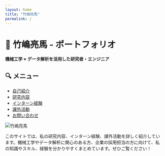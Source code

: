 ```yaml
---
layout: home
title: "竹嶋亮馬"
permalink: /
---
```


# 🚀 竹嶋亮馬 - ポートフォリオ
**機械工学 × データ解析を活用した研究者・エンジニア**

## 🔍 メニュー
- [自己紹介](about.md)
- [研究内容](research.md)
- [インターン経験](internship.md)
- [課外活動](activities.md)
- [お問い合わせ](contact.md)

![竹嶋亮馬](images/profile.jpg)

このサイトでは、私の研究内容、インターン経験、課外活動を詳しく紹介しています。機械工学やデータ解析に関心のある方、企業の採用担当の方に向けて、私の知識やスキル、経験を分かりやすくまとめています。ぜひご覧ください！
